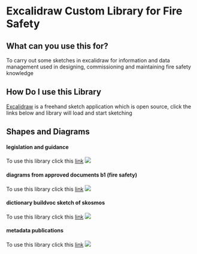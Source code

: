 # Excalidraw Custom Library for Fire Safety

## What can you use this for?
To carry out some sketches in excalidraw for information and data management used in designing, commissioning and maintaining fire safety knowledge
## How Do I use this Library
[Excalidraw](https://github.com/excalidraw/excalidraw) is a freehand sketch application which is open source, click the links below and library will load and start sketching
## Shapes and Diagrams
#### legislation and guidance
To use this library click this [link](https://excalidraw.com/?addLibrary=https://raw.githubusercontent.com/buildvoc/excalidraw-custom-libraries/main/legislation-guidance-library.excalidrawlib) 
![](https://notes.buildvoc.co.uk/uploads/upload_5fa121a4dbb68e6662cb7d63ba8eb1e3.jpg)
#### diagrams from approved documents b1 (fire safety)
To use this library click this [link](https://excalidraw.com/?addLibrary=https://raw.githubusercontent.com/buildvoc/excalidraw-custom-libraries/main/diagrams-approved-document-library.excalidrawlib)
![](https://notes.buildvoc.co.uk/uploads/upload_c9d1c939cd371dd9d5810ef48c4921f5.jpg)

#### dictionary buildvoc sketch of skosmos
To use this library click this [link](https://excalidraw.com/?addLibrary=https://raw.githubusercontent.com/buildvoc/excalidraw-custom-libraries/main/skosmos-library.excalidrawlib)
![](https://notes.buildvoc.co.uk/uploads/upload_8d5f66495f5da2447949172623aa1835.jpg)

#### metadata publications
To use this library click this [link](https://excalidraw.com/?addLibrary=https://raw.githubusercontent.com/buildvoc/excalidraw-custom-libraries/main/metadata-book-section-library.excalidrawlib)
![](https://notes.buildvoc.co.uk/uploads/upload_97a6168564a7cdc52da528f28060cfe1.jpg)
